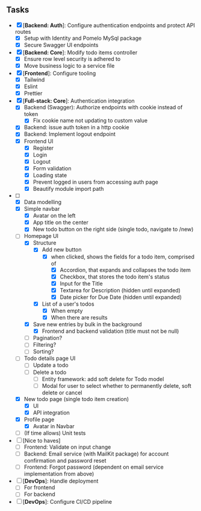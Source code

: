 ## Tasks

- [x] [**Backend: Auth**]: Configure authentication endpoints and protect API routes
  - [x] Setup with Identity and Pomelo MySql package
  - [x] Secure Swagger UI endpoints
- [x] [**Backend: Core**]: Modify todo items controller
  - [x] Ensure row level security is adhered to
  - [x] Move business logic to a service file
- [x] [**Frontend**]: Configure tooling
  - [x] Tailwind
  - [x] Eslint
  - [x] Prettier
- [x] [**Full-stack: Core**]: Authentication integration
  - [x] Backend (Swagger): Authorize endpoints with cookie instead of token
    - [x] Fix cookie name not updating to custom value
  - [x] Backend: issue auth token in a http cookie
  - [x] Backend: Implement logout endpoint
  - [x] Frontend UI
    - [x] Register
    - [x] Login
    - [x] Logout
    - [x] Form validation
    - [x] Loading state
    - [x] Prevent logged in users from accessing auth page
    - [x] Beautify module import path
- [ ] [**Full-stack**]: Pages
  - [x] Data modelling
  - [x] Simple navbar
    - [x] Avatar on the left
    - [x] App title on the center
    - [x] New todo button on the right side (single todo, navigate to /new)
  - [ ] Homepage UI
    - [x] Structure
      - [x] Add new button
        - [x] when clicked, shows the fields for a todo item, comprised of
          - [x] Accordion, that expands and collapses the todo item
          - [x] Checkbox, that stores the todo item's status
          - [x] Input for the Title
          - [x] Textarea for Description (hidden until expanded)
          - [x] Date picker for Due Date (hidden until expanded)
      - [x] List of a user's todos
        - [x] When empty
        - [x] When there are results
    - [x] Save new entries by bulk in the background
      - [x] Frontend and backend validation (title must not be null)
    - [ ] Pagination?
    - [ ] Filtering?
    - [ ] Sorting?
  - [ ] Todo details page UI
    - [ ] Update a todo
    - [ ] Delete a todo
      - [ ] Entity framework: add soft delete for Todo model
      - [ ] Modal for user to select whether to permanently delete, soft delete or cancel
  - [x] New todo page (single todo item creation)
    - [x] UI
    - [x] API integration
  - [x] Profile page
    - [x] Avatar in Navbar
  - [ ] (If time allows) Unit tests
- [ ] [Nice to haves]
  - [ ] Frontend: Validate on input change
  - [ ] Backend: Email service (with MailKit package) for account confirmation and password reset
  - [ ] Frontend: Forgot password (dependent on email service implementation from above)
- [ ] [**DevOps**]: Handle deployment
  - [ ] For frontend
  - [ ] For backend
- [ ] [**DevOps**]: Configure CI/CD pipeline